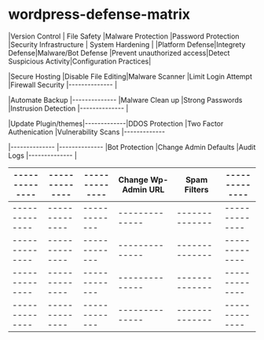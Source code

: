   # wordpress-defense-matrix

|Version Control |  File Safety    |Malware Protection  |Password Protection        |Security Infrastructure   |  System Hardening     |
|Platform Defense|Integrety Defense|Malware/Bot Defense |Prevent unauthorized access|Detect Suspicious Activity|Configuration Practices|

|Secure Hosting  |Disable File Editing|Malware Scanner  |Limit Login Attempt       |Firewall Security       |-------------- |

|Automate Backup |--------------   |Malware Clean up      |Strong Passwords        |Instrusion Detection    |-------------- |

|Update Plugin/themes|-------------|DDOS Protection      |Two Factor Authenication |Vulnerability Scans     |-------------

|--------------  |--------------   |Bot Protection      |Change Admin Defaults     |Audit Logs              |-------------- |

|--------------  |--------------   |--------------      |Change Wp-Admin URL        |Spam Filters           |-------------- |
|--------------  |--------------   |--------------      |--------------            |--------------          |-------------- |
|--------------  |--------------   |-------------       |--------------            |--------------          |-------------- |
|--------------  |--------------   |-------------       |--------------            |--------------          |-------------- |
|--------------  |--------------   |-------------       |--------------            |--------------          |-------------- |
|--------------  |--------------   |-------------       |--------------            |--------------          |-------------- |
